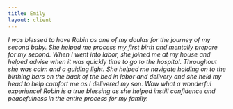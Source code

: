 ```yaml
---
title: Emily
layout: client
---
```


*I was blessed to have Robin as one of my doulas for the journey of my second baby. She helped me process my first birth and mentally prepare for my second. When I went into labor, she joined me at my house and helped advise when it was quickly time to go to the hospital. Throughout she was calm and a guiding light. She helped me navigate holding on to the birthing bars on the back of the bed in labor and delivery and she held my head to help comfort me as I delivered my son. Wow what a wonderful experience! Robin is a true blessing as she helped instill confidence and peacefulness in the entire process for my family.*